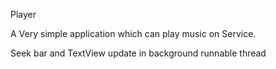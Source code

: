 Player

A Very simple application which can play music on Service.

Seek bar and TextView update in background runnable thread
